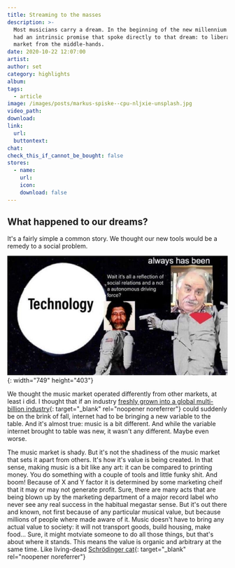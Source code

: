 ```yaml
---
title: Streaming to the masses
description: >-
  Most musicians carry a dream. In the beginning of the new millennium internet
  had an intrinsic promise that spoke directly to that dream: to liberate the
  market from the middle-hands.
date: 2020-10-22 12:07:00
artist:
author: set
category: highlights
album:
tags:
  - article
image: /images/posts/markus-spiske--cpu-nljxie-unsplash.jpg
video_path:
download:
link:
  url:
  buttontext:
chat:
check_this_if_cannot_be_bought: false
stores:
  - name:
    url:
    icon:
    download: false
---
```


## What happened to our dreams?

It's a fairly simple a common story. We thought our new tools would be a remedy to a social problem.

![](/images/posts/photo-2020-10-22-13-59-23.jpg){: width="749" height="403"}

We thought the music market operated differently from other markets, at least i did. I thought that if an industry [freshly grown into a global multi-billion industry](https://www.pbs.org/wgbh/pages/frontline/shows/music/inside/cron.html){: target="_blank" rel="noopener noreferrer"} could suddenly be on the brink of fall, internet had to be bringing a new variable to the table. And it's almost true: music is a bit different. And while the variable internet brought to table was new, it wasn't any different. Maybe even worse.

The music market is shady. But it's not the shadiness of the music market that sets it apart from others. It's how it's value is being created. In that sense, making music is a bit like any art: it can be compared to printing money. You do something with a couple of tools and little funky shit. And boom\! Because of X and Y factor it is determined by some marketing cheif that it may or may not generate profit. Sure, there are many acts that are being blown up by the marketing department of a major record label who never see any real success in the habitual megastar sense. But it's out there and known, not first because of any particular musical value, but because millions of people where made aware of it. Music doesn't have to bring any actual value to society: it will not transport goods, build housing, make food... Sure, it might motviate someone to do all those things, but that's about where it stands. This means the value is organic and arbitrary at the same time. Like living-dead [Schrödinger cat](https://en.wikipedia.org/wiki/Schr%C3%B6dinger%27s_cat){: target="_blank" rel="noopener noreferrer"}

&nbsp;